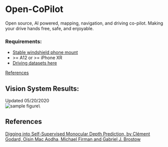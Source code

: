 # Open-CoPilot
Open source, AI powered, mapping, navigation, and driving co-pilot. Making your drive hands free, safe, and enjoyable.

### Requirements:
* [Stable windshield phone mount](https://www.amazon.com/gp/product/B076B27WP6/ref=ppx_yo_dt_b_asin_title_o02_s00?ie=UTF8&psc=1)
* \>= A12 or \>= iPhone XR
* [Driving datasets here](https://drive.google.com/drive/folders/11yfNjvbjhFcDX8XGV5KuQgLBxKy40J9Y?usp=sharing)

[References](https://docs.google.com/document/d/1BoW7_TKAKsI0n-vwv7Fziyctg6jCQ8d4w3IcRLpaUX8/edit?usp=sharing)

## Vision System Results:
Updated 05/20/2020<br/>
![sample figure](https://github.com/blakete/Open-CoPilot/blob/master/initial-results.gif)\

## References
[Digging into Self-Supervised Monocular Depth Prediction, by Clément Godard, Oisin Mac Aodha, Michael Firman and Gabriel J. Brostow](https://github.com/nianticlabs/monodepth2)




